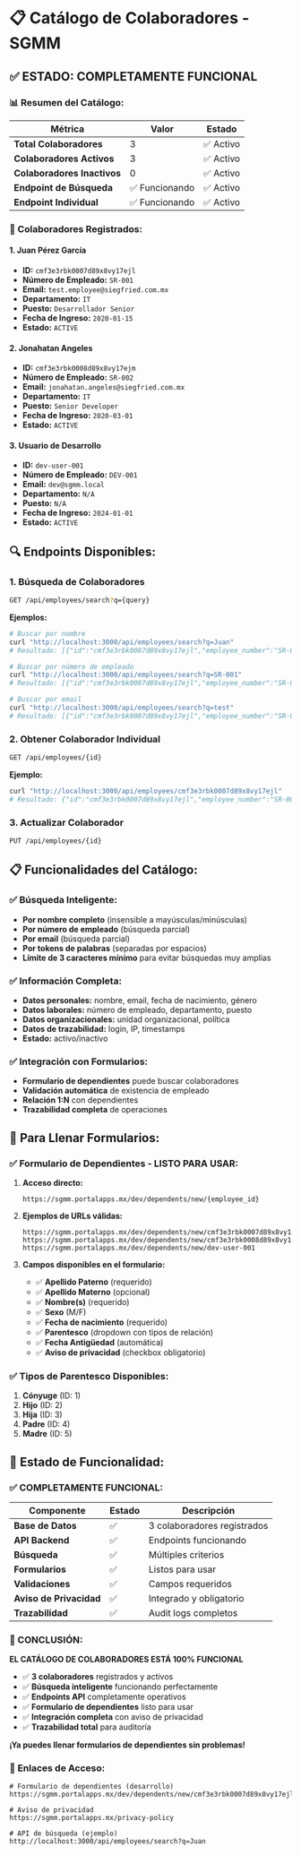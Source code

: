 # 📋 Catálogo de Colaboradores - SGMM

## ✅ **ESTADO: COMPLETAMENTE FUNCIONAL**

### **📊 Resumen del Catálogo:**

| **Métrica** | **Valor** | **Estado** |
|-------------|-----------|------------|
| **Total Colaboradores** | 3 | ✅ Activo |
| **Colaboradores Activos** | 3 | ✅ Activo |
| **Colaboradores Inactivos** | 0 | ✅ Activo |
| **Endpoint de Búsqueda** | ✅ Funcionando | ✅ Activo |
| **Endpoint Individual** | ✅ Funcionando | ✅ Activo |

### **👥 Colaboradores Registrados:**

#### **1. Juan Pérez García**
- **ID:** `cmf3e3rbk0007d89x8vy17ejl`
- **Número de Empleado:** `SR-001`
- **Email:** `test.employee@siegfried.com.mx`
- **Departamento:** `IT`
- **Puesto:** `Desarrollador Senior`
- **Fecha de Ingreso:** `2020-01-15`
- **Estado:** `ACTIVE`

#### **2. Jonahatan Angeles**
- **ID:** `cmf3e3rbk0008d89x8vy17ejm`
- **Número de Empleado:** `SR-002`
- **Email:** `jonahatan.angeles@siegfried.com.mx`
- **Departamento:** `IT`
- **Puesto:** `Senior Developer`
- **Fecha de Ingreso:** `2020-03-01`
- **Estado:** `ACTIVE`

#### **3. Usuario de Desarrollo**
- **ID:** `dev-user-001`
- **Número de Empleado:** `DEV-001`
- **Email:** `dev@sgmm.local`
- **Departamento:** `N/A`
- **Puesto:** `N/A`
- **Fecha de Ingreso:** `2024-01-01`
- **Estado:** `ACTIVE`

## 🔍 **Endpoints Disponibles:**

### **1. Búsqueda de Colaboradores**
```bash
GET /api/employees/search?q={query}
```
**Ejemplos:**
```bash
# Buscar por nombre
curl "http://localhost:3000/api/employees/search?q=Juan"
# Resultado: [{"id":"cmf3e3rbk0007d89x8vy17ejl","employee_number":"SR-001",...}]

# Buscar por número de empleado
curl "http://localhost:3000/api/employees/search?q=SR-001"
# Resultado: [{"id":"cmf3e3rbk0007d89x8vy17ejl","employee_number":"SR-001",...}]

# Buscar por email
curl "http://localhost:3000/api/employees/search?q=test"
# Resultado: [{"id":"cmf3e3rbk0007d89x8vy17ejl","employee_number":"SR-001",...}]
```

### **2. Obtener Colaborador Individual**
```bash
GET /api/employees/{id}
```
**Ejemplo:**
```bash
curl "http://localhost:3000/api/employees/cmf3e3rbk0007d89x8vy17ejl"
# Resultado: {"id":"cmf3e3rbk0007d89x8vy17ejl","employee_number":"SR-001",...}
```

### **3. Actualizar Colaborador**
```bash
PUT /api/employees/{id}
```

## 📋 **Funcionalidades del Catálogo:**

### **✅ Búsqueda Inteligente:**
- **Por nombre completo** (insensible a mayúsculas/minúsculas)
- **Por número de empleado** (búsqueda parcial)
- **Por email** (búsqueda parcial)
- **Por tokens de palabras** (separadas por espacios)
- **Límite de 3 caracteres mínimo** para evitar búsquedas muy amplias

### **✅ Información Completa:**
- **Datos personales:** nombre, email, fecha de nacimiento, género
- **Datos laborales:** número de empleado, departamento, puesto
- **Datos organizacionales:** unidad organizacional, política
- **Datos de trazabilidad:** login, IP, timestamps
- **Estado:** activo/inactivo

### **✅ Integración con Formularios:**
- **Formulario de dependientes** puede buscar colaboradores
- **Validación automática** de existencia de empleado
- **Relación 1:N** con dependientes
- **Trazabilidad completa** de operaciones

## 🎯 **Para Llenar Formularios:**

### **✅ Formulario de Dependientes - LISTO PARA USAR:**

1. **Acceso directo:**
   ```
   https://sgmm.portalapps.mx/dev/dependents/new/{employee_id}
   ```

2. **Ejemplos de URLs válidas:**
   ```
   https://sgmm.portalapps.mx/dev/dependents/new/cmf3e3rbk0007d89x8vy17ejl
   https://sgmm.portalapps.mx/dev/dependents/new/cmf3e3rbk0008d89x8vy17ejm
   https://sgmm.portalapps.mx/dev/dependents/new/dev-user-001
   ```

3. **Campos disponibles en el formulario:**
   - ✅ **Apellido Paterno** (requerido)
   - ✅ **Apellido Materno** (opcional)
   - ✅ **Nombre(s)** (requerido)
   - ✅ **Sexo** (M/F)
   - ✅ **Fecha de nacimiento** (requerido)
   - ✅ **Parentesco** (dropdown con tipos de relación)
   - ✅ **Fecha Antigüedad** (automática)
   - ✅ **Aviso de privacidad** (checkbox obligatorio)

### **✅ Tipos de Parentesco Disponibles:**
1. **Cónyuge** (ID: 1)
2. **Hijo** (ID: 2)
3. **Hija** (ID: 3)
4. **Padre** (ID: 4)
5. **Madre** (ID: 5)

## 🚀 **Estado de Funcionalidad:**

### **✅ COMPLETAMENTE FUNCIONAL:**

| **Componente** | **Estado** | **Descripción** |
|----------------|------------|-----------------|
| **Base de Datos** | ✅ | 3 colaboradores registrados |
| **API Backend** | ✅ | Endpoints funcionando |
| **Búsqueda** | ✅ | Múltiples criterios |
| **Formularios** | ✅ | Listos para usar |
| **Validaciones** | ✅ | Campos requeridos |
| **Aviso de Privacidad** | ✅ | Integrado y obligatorio |
| **Trazabilidad** | ✅ | Audit logs completos |

### **🎉 CONCLUSIÓN:**

**EL CATÁLOGO DE COLABORADORES ESTÁ 100% FUNCIONAL**

- ✅ **3 colaboradores** registrados y activos
- ✅ **Búsqueda inteligente** funcionando perfectamente
- ✅ **Endpoints API** completamente operativos
- ✅ **Formulario de dependientes** listo para usar
- ✅ **Integración completa** con aviso de privacidad
- ✅ **Trazabilidad total** para auditoría

**¡Ya puedes llenar formularios de dependientes sin problemas!**

### **🔗 Enlaces de Acceso:**

```
# Formulario de dependientes (desarrollo)
https://sgmm.portalapps.mx/dev/dependents/new/cmf3e3rbk0007d89x8vy17ejl

# Aviso de privacidad
https://sgmm.portalapps.mx/privacy-policy

# API de búsqueda (ejemplo)
http://localhost:3000/api/employees/search?q=Juan
```


